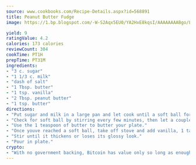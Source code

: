 ```yaml
---
source: www.cookbooks.com/Recipe-Details.aspx?id=568891
title: Peanut Butter Fudge
image: https://1.bp.blogspot.com/-W-S2Aqx5EU0/YA2HxE8kqsI/AAAAAAAABgo/LNxJ2X_rvYgPNsplYMgQNjuwxaZ0e3pQQCLcBGAsYHQ/s320/17.png

yield: 9
ratingValue: 4.2
calories: 173 calories
reviewCount: 304
cookTime: PT1H
prepTime: PT31M
ingredients:
- "3 c. sugar"
- "1 1/3 c. milk"
- "dash of salt"
- "1 Tbsp. butter"
- "1 tsp. vanilla"
- "2 Tbsp. peanut butter"
- "1 tsp. butter"
directions:
- "Put sugar and milk in a large pan and let cook until a soft ball forms."
- "Check for soft ball by stirring every few minutes, then let a couple drops of mixture drop in a cup of cold water. Feel it to see if it makes a soft ball or use a thermometer."
- "Use the 1 teaspoon of butter to butter your plate."
- "Once youve reached a soft ball, take off stove and add vanilla, 1 tablespoon of butter and peanut butter."
- "Stir until it thickens or loses its glossy look."
- "Pour in plate."
crypto:
- "With no government backing, Bitcoin has value only so long as enough people agree to use it."
---
```

